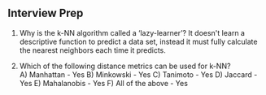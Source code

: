## Interview Prep

1. Why is the k-NN algorithm called a ‘lazy-learner’?
It doesn't learn a descriptive function to predict a data set, instead it must fully calculate the nearest neighbors each time it predicts.

2. Which of the following distance metrics can be used for k-NN?  
    A) Manhattan  - Yes
    B) Minkowski  - Yes
    C) Tanimoto  - Yes
    D) Jaccard  - Yes
    E) Mahalanobis  - Yes
    F) All of the above  - Yes